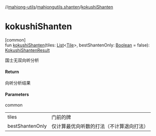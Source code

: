 //[mahjong-utils](../../index.md)/[mahjongutils.shanten](index.md)/[kokushiShanten](kokushi-shanten.md)

# kokushiShanten

[common]\
fun [kokushiShanten](kokushi-shanten.md)(tiles: [List](https://kotlinlang.org/api/latest/jvm/stdlib/kotlin.collections/-list/index.html)&lt;[Tile](../mahjongutils.models/-tile/index.md)&gt;, bestShantenOnly: [Boolean](https://kotlinlang.org/api/latest/jvm/stdlib/kotlin/-boolean/index.html) = false): [KokushiShantenResult](-kokushi-shanten-result/index.md)

国士无双向听分析

#### Return

向听分析结果

#### Parameters

common

| | |
|---|---|
| tiles | 门前的牌 |
| bestShantenOnly | 仅计算最优向听数的打法（不计算退向打法） |

